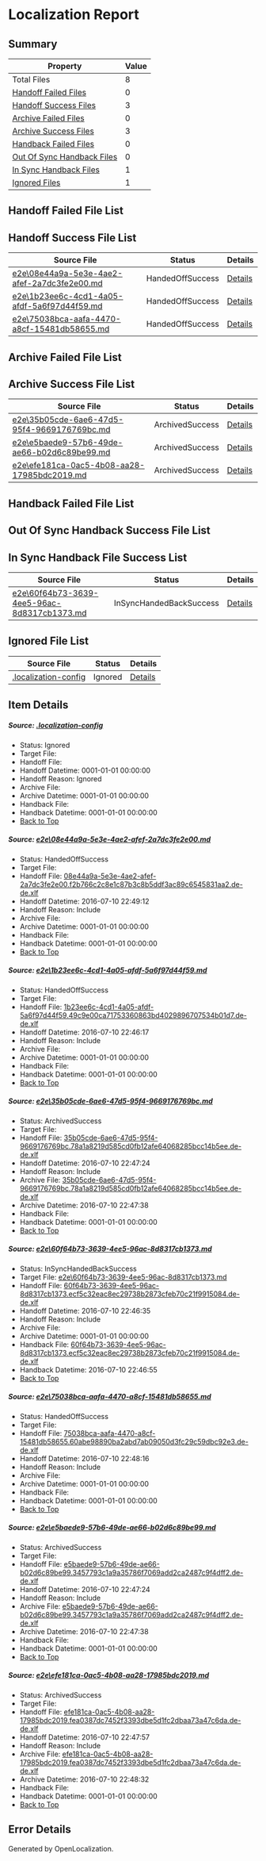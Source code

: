 # <a name='report-top'></a> Localization Report

## Summary
 Property | Value 
 -------- | ----- 
 Total Files | 8
[ Handoff Failed Files ](#handoff-failed-list)| 0
[ Handoff Success Files ](#handoff-success-list)| 3
[ Archive Failed Files ](#archive-failed-list)| 0
[ Archive Success Files ](#archive-success-list)| 3
[ Handback Failed Files ](#handback-failed-list)| 0
[ Out Of Sync Handback Files ](#outofsync-handback-success-list)| 0
[ In Sync Handback Files ](#insync-handback-success-list)| 1
[ Ignored Files ](#ignored-list)| 1

## <a name='handoff-failed-list'></a> Handoff Failed File List

## <a name='handoff-success-list'></a> Handoff Success File List
 Source File | Status | Details 
 ----------- | ------ | ------- 
 [e2e\08e44a9a-5e3e-4ae2-afef-2a7dc3fe2e00.md](https://github.com/OpenLocalizationTestOrg/oltest/blob/0ffd102ad0d5b2a2a8e5c837559d8eabeaaeb479/e2e/08e44a9a-5e3e-4ae2-afef-2a7dc3fe2e00.md) | HandedOffSuccess | [Details](#e5c95fee522f486f7cbc51b15b78e0374e23f1c91)
 [e2e\1b23ee6c-4cd1-4a05-afdf-5a6f97d44f59.md](https://github.com/OpenLocalizationTestOrg/oltest/blob/f0d9697dca20b8898450cfc9c0fc60e04d47e602/e2e/1b23ee6c-4cd1-4a05-afdf-5a6f97d44f59.md) | HandedOffSuccess | [Details](#5aeec9861144c73ed4b4962aedb17951a900ce962)
 [e2e\75038bca-aafa-4470-a8cf-15481db58655.md](https://github.com/OpenLocalizationTestOrg/oltest/blob/86f8d6488fbc3545c00ccf2f648b8e1be28ee321/e2e/75038bca-aafa-4470-a8cf-15481db58655.md) | HandedOffSuccess | [Details](#30eb5ec53e145b35d60dd0c12c6a80ab4aa9994f5)

## <a name='archive-failed-list'></a> Archive Failed File List

## <a name='archive-success-list'></a> Archive Success File List
 Source File | Status | Details 
 ----------- | ------ | ------- 
 [e2e\35b05cde-6ae6-47d5-95f4-9669176769bc.md](https://github.com/OpenLocalizationTestOrg/oltest/blob/64660d2c2447a1efc51b7e8b0995c5408f14a5d0/e2e/35b05cde-6ae6-47d5-95f4-9669176769bc.md) | ArchivedSuccess | [Details](#059c85bc4f995ed6963bf0201ac5e7144cff70633)
 [e2e\e5baede9-57b6-49de-ae66-b02d6c89be99.md](https://github.com/OpenLocalizationTestOrg/oltest/blob/64660d2c2447a1efc51b7e8b0995c5408f14a5d0/e2e/e5baede9-57b6-49de-ae66-b02d6c89be99.md) | ArchivedSuccess | [Details](#4dca8fb661820c6c63e617e6ebcd2e61c52876a26)
 [e2e\efe181ca-0ac5-4b08-aa28-17985bdc2019.md](https://github.com/OpenLocalizationTestOrg/oltest/blob/cea02f68cd1bef7ec7c2c7abc2a0f2407d19ebb1/e2e/efe181ca-0ac5-4b08-aa28-17985bdc2019.md) | ArchivedSuccess | [Details](#e289ebef50ea4bca29585e99f5852b286045112e7)

## <a name='handback-failed-list'></a> Handback Failed File List

## <a name='outofsync-handback-success-list'></a> Out Of Sync Handback Success File List

## <a name='insync-handback-success-list'></a> In Sync Handback File Success List
 Source File | Status | Details 
 ----------- | ------ | ------- 
 [e2e\60f64b73-3639-4ee5-96ac-8d8317cb1373.md](https://github.com/OpenLocalizationTestOrg/oltest/blob/bd313017b3aa7baa027b425307060c70c56394f2/e2e/60f64b73-3639-4ee5-96ac-8d8317cb1373.md) | InSyncHandedBackSuccess | [Details](#d5aeec014d42ec01f975cb07c8c773a53ccf0cf14)

## <a name='ignored-list'></a> Ignored File List
 Source File | Status | Details 
 ----------- | ------ | ------- 
 [.localization-config](https://github.com/OpenLocalizationTestOrg/oltest/blob/0ffd102ad0d5b2a2a8e5c837559d8eabeaaeb479/.localization-config) | Ignored | [Details](#3d4f252ac210baf56311d7e97dcc2db10974dbd20)

## Item Details
##### <a name='3d4f252ac210baf56311d7e97dcc2db10974dbd20'></a> Source: [.localization-config](https://github.com/OpenLocalizationTestOrg/oltest/blob/0ffd102ad0d5b2a2a8e5c837559d8eabeaaeb479/.localization-config)
* Status: Ignored
* Target File: 
* Handoff File: 
* Handoff Datetime: 0001-01-01 00:00:00
* Handoff Reason: Ignored
* Archive File: 
* Archive Datetime: 0001-01-01 00:00:00
* Handback File: 
* Handback Datetime: 0001-01-01 00:00:00
* [Back to Top](#report-top)

##### <a name='e5c95fee522f486f7cbc51b15b78e0374e23f1c91'></a> Source: [e2e\08e44a9a-5e3e-4ae2-afef-2a7dc3fe2e00.md](https://github.com/OpenLocalizationTestOrg/oltest/blob/0ffd102ad0d5b2a2a8e5c837559d8eabeaaeb479/e2e/08e44a9a-5e3e-4ae2-afef-2a7dc3fe2e00.md)
* Status: HandedOffSuccess
* Target File: 
* Handoff File: [08e44a9a-5e3e-4ae2-afef-2a7dc3fe2e00.f2b766c2c8e1c87b3c8b5ddf3ac89c6545831aa2.de-de.xlf](https://github.com/OpenLocalizationTestOrg/olhandoff-e2e/blob/72a5b986ca2ef295ec94edca8273d2db5bdf448e/ol-handoff/OpenLocalizationTestOrg/oltest-dede-fly/ci/ht/08e44a9a-5e3e-4ae2-afef-2a7dc3fe2e00.f2b766c2c8e1c87b3c8b5ddf3ac89c6545831aa2.de-de.xlf)
* Handoff Datetime: 2016-07-10 22:49:12
* Handoff Reason: Include
* Archive File: 
* Archive Datetime: 0001-01-01 00:00:00
* Handback File: 
* Handback Datetime: 0001-01-01 00:00:00
* [Back to Top](#report-top)

##### <a name='5aeec9861144c73ed4b4962aedb17951a900ce962'></a> Source: [e2e\1b23ee6c-4cd1-4a05-afdf-5a6f97d44f59.md](https://github.com/OpenLocalizationTestOrg/oltest/blob/f0d9697dca20b8898450cfc9c0fc60e04d47e602/e2e/1b23ee6c-4cd1-4a05-afdf-5a6f97d44f59.md)
* Status: HandedOffSuccess
* Target File: 
* Handoff File: [1b23ee6c-4cd1-4a05-afdf-5a6f97d44f59.49c9e00ca71753360863bd4029896707534b01d7.de-de.xlf](https://github.com/OpenLocalizationTestOrg/olhandoff-e2e/blob/21e8ef9d6f260aa2fdec2e4337e8451de0496f02/ol-handoff/OpenLocalizationTestOrg/oltest-dede-fly/ci/ht/1b23ee6c-4cd1-4a05-afdf-5a6f97d44f59.49c9e00ca71753360863bd4029896707534b01d7.de-de.xlf)
* Handoff Datetime: 2016-07-10 22:46:17
* Handoff Reason: Include
* Archive File: 
* Archive Datetime: 0001-01-01 00:00:00
* Handback File: 
* Handback Datetime: 0001-01-01 00:00:00
* [Back to Top](#report-top)

##### <a name='059c85bc4f995ed6963bf0201ac5e7144cff70633'></a> Source: [e2e\35b05cde-6ae6-47d5-95f4-9669176769bc.md](https://github.com/OpenLocalizationTestOrg/oltest/blob/64660d2c2447a1efc51b7e8b0995c5408f14a5d0/e2e/35b05cde-6ae6-47d5-95f4-9669176769bc.md)
* Status: ArchivedSuccess
* Target File: 
* Handoff File: [35b05cde-6ae6-47d5-95f4-9669176769bc.78a1a8219d585cd0fb12afe64068285bcc14b5ee.de-de.xlf](https://github.com/OpenLocalizationTestOrg/olhandoff-e2e/blob/a4cd11667b40bb73d28316c9ac97723b9edc158d/ol-handoff/OpenLocalizationTestOrg/oltest-dede-fly/ci/ht/35b05cde-6ae6-47d5-95f4-9669176769bc.78a1a8219d585cd0fb12afe64068285bcc14b5ee.de-de.xlf)
* Handoff Datetime: 2016-07-10 22:47:24
* Handoff Reason: Include
* Archive File: [35b05cde-6ae6-47d5-95f4-9669176769bc.78a1a8219d585cd0fb12afe64068285bcc14b5ee.de-de.xlf](https://github.com/OpenLocalizationTestOrg/olhandoff-e2e/blob/cdfecf4611e17a2880ddcab737aa5a96c65ab623/ol-archive/OpenLocalizationTestOrg/oltest-dede-fly/ci/ht/35b05cde-6ae6-47d5-95f4-9669176769bc.78a1a8219d585cd0fb12afe64068285bcc14b5ee.de-de.xlf)
* Archive Datetime: 2016-07-10 22:47:38
* Handback File: 
* Handback Datetime: 0001-01-01 00:00:00
* [Back to Top](#report-top)

##### <a name='d5aeec014d42ec01f975cb07c8c773a53ccf0cf14'></a> Source: [e2e\60f64b73-3639-4ee5-96ac-8d8317cb1373.md](https://github.com/OpenLocalizationTestOrg/oltest/blob/bd313017b3aa7baa027b425307060c70c56394f2/e2e/60f64b73-3639-4ee5-96ac-8d8317cb1373.md)
* Status: InSyncHandedBackSuccess
* Target File: [e2e\60f64b73-3639-4ee5-96ac-8d8317cb1373.md](https://github.com/OpenLocalizationTestOrg/oltest-dede-fly/blob/e9e291a38156a665ca1d5f8757be7b8db2899c4c/e2e/60f64b73-3639-4ee5-96ac-8d8317cb1373.md)
* Handoff File: [60f64b73-3639-4ee5-96ac-8d8317cb1373.ecf5c32eac8ec29738b2873cfeb70c21f9915084.de-de.xlf](https://github.com/OpenLocalizationTestOrg/olhandoff-e2e/blob/008a287d3f72ba46c5b9ddd99f727ebfc3d3fe34/ol-handoff/OpenLocalizationTestOrg/oltest-dede-fly/ci/ht/60f64b73-3639-4ee5-96ac-8d8317cb1373.ecf5c32eac8ec29738b2873cfeb70c21f9915084.de-de.xlf)
* Handoff Datetime: 2016-07-10 22:46:35
* Handoff Reason: Include
* Archive File: 
* Archive Datetime: 0001-01-01 00:00:00
* Handback File: [60f64b73-3639-4ee5-96ac-8d8317cb1373.ecf5c32eac8ec29738b2873cfeb70c21f9915084.de-de.xlf](https://github.com/OpenLocalizationTestOrg/olhandback-e2e/blob/f16ea4d6d3658ae8873d519c768374c926190c08/ol-handback/OpenLocalizationTestOrg/oltest-dede-fly/ci/ht/60f64b73-3639-4ee5-96ac-8d8317cb1373.ecf5c32eac8ec29738b2873cfeb70c21f9915084.de-de.xlf)
* Handback Datetime: 2016-07-10 22:46:55
* [Back to Top](#report-top)

##### <a name='30eb5ec53e145b35d60dd0c12c6a80ab4aa9994f5'></a> Source: [e2e\75038bca-aafa-4470-a8cf-15481db58655.md](https://github.com/OpenLocalizationTestOrg/oltest/blob/86f8d6488fbc3545c00ccf2f648b8e1be28ee321/e2e/75038bca-aafa-4470-a8cf-15481db58655.md)
* Status: HandedOffSuccess
* Target File: 
* Handoff File: [75038bca-aafa-4470-a8cf-15481db58655.60abe98890ba2abd7ab09050d3fc29c59dbc92e3.de-de.xlf](https://github.com/OpenLocalizationTestOrg/olhandoff-e2e/blob/c5fc9c45ebeeab9df68861cf04fa20175e3e3037/ol-handoff/OpenLocalizationTestOrg/oltest-dede-fly/ci/ht/75038bca-aafa-4470-a8cf-15481db58655.60abe98890ba2abd7ab09050d3fc29c59dbc92e3.de-de.xlf)
* Handoff Datetime: 2016-07-10 22:48:16
* Handoff Reason: Include
* Archive File: 
* Archive Datetime: 0001-01-01 00:00:00
* Handback File: 
* Handback Datetime: 0001-01-01 00:00:00
* [Back to Top](#report-top)

##### <a name='4dca8fb661820c6c63e617e6ebcd2e61c52876a26'></a> Source: [e2e\e5baede9-57b6-49de-ae66-b02d6c89be99.md](https://github.com/OpenLocalizationTestOrg/oltest/blob/64660d2c2447a1efc51b7e8b0995c5408f14a5d0/e2e/e5baede9-57b6-49de-ae66-b02d6c89be99.md)
* Status: ArchivedSuccess
* Target File: 
* Handoff File: [e5baede9-57b6-49de-ae66-b02d6c89be99.3457793c1a9a35786f7069add2ca2487c9f4dff2.de-de.xlf](https://github.com/OpenLocalizationTestOrg/olhandoff-e2e/blob/a4cd11667b40bb73d28316c9ac97723b9edc158d/ol-handoff/OpenLocalizationTestOrg/oltest-dede-fly/ci/ht/e5baede9-57b6-49de-ae66-b02d6c89be99.3457793c1a9a35786f7069add2ca2487c9f4dff2.de-de.xlf)
* Handoff Datetime: 2016-07-10 22:47:24
* Handoff Reason: Include
* Archive File: [e5baede9-57b6-49de-ae66-b02d6c89be99.3457793c1a9a35786f7069add2ca2487c9f4dff2.de-de.xlf](https://github.com/OpenLocalizationTestOrg/olhandoff-e2e/blob/cdfecf4611e17a2880ddcab737aa5a96c65ab623/ol-archive/OpenLocalizationTestOrg/oltest-dede-fly/ci/ht/e5baede9-57b6-49de-ae66-b02d6c89be99.3457793c1a9a35786f7069add2ca2487c9f4dff2.de-de.xlf)
* Archive Datetime: 2016-07-10 22:47:38
* Handback File: 
* Handback Datetime: 0001-01-01 00:00:00
* [Back to Top](#report-top)

##### <a name='e289ebef50ea4bca29585e99f5852b286045112e7'></a> Source: [e2e\efe181ca-0ac5-4b08-aa28-17985bdc2019.md](https://github.com/OpenLocalizationTestOrg/oltest/blob/cea02f68cd1bef7ec7c2c7abc2a0f2407d19ebb1/e2e/efe181ca-0ac5-4b08-aa28-17985bdc2019.md)
* Status: ArchivedSuccess
* Target File: 
* Handoff File: [efe181ca-0ac5-4b08-aa28-17985bdc2019.fea0387dc7452f3393dbe5d1fc2dbaa73a47c6da.de-de.xlf](https://github.com/OpenLocalizationTestOrg/olhandoff-e2e/blob/fc251333302d45aac16d692646f6d47216ff9102/ol-handoff/OpenLocalizationTestOrg/oltest-dede-fly/ci/ht/efe181ca-0ac5-4b08-aa28-17985bdc2019.fea0387dc7452f3393dbe5d1fc2dbaa73a47c6da.de-de.xlf)
* Handoff Datetime: 2016-07-10 22:47:57
* Handoff Reason: Include
* Archive File: [efe181ca-0ac5-4b08-aa28-17985bdc2019.fea0387dc7452f3393dbe5d1fc2dbaa73a47c6da.de-de.xlf](https://github.com/OpenLocalizationTestOrg/olhandoff-e2e/blob/b1e2a556cf5a0bbca52e235d4b2ab0e425eca6bb/ol-archive/OpenLocalizationTestOrg/oltest-dede-fly/ci/ht/efe181ca-0ac5-4b08-aa28-17985bdc2019.fea0387dc7452f3393dbe5d1fc2dbaa73a47c6da.de-de.xlf)
* Archive Datetime: 2016-07-10 22:48:32
* Handback File: 
* Handback Datetime: 0001-01-01 00:00:00
* [Back to Top](#report-top)


## Error Details

Generated by OpenLocalization.

